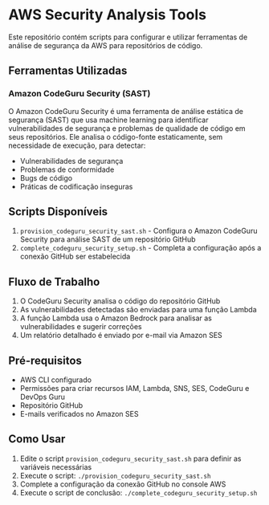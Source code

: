 # AWS Security Analysis Tools

Este repositório contém scripts para configurar e utilizar ferramentas de análise de segurança da AWS para repositórios de código.

## Ferramentas Utilizadas

### Amazon CodeGuru Security (SAST)
O Amazon CodeGuru Security é uma ferramenta de análise estática de segurança (SAST) que usa machine learning para identificar vulnerabilidades de segurança e problemas de qualidade de código em seus repositórios. Ele analisa o código-fonte estaticamente, sem necessidade de execução, para detectar:

- Vulnerabilidades de segurança
- Problemas de conformidade
- Bugs de código
- Práticas de codificação inseguras

## Scripts Disponíveis

1. `provision_codeguru_security_sast.sh` - Configura o Amazon CodeGuru Security para análise SAST de um repositório GitHub
2. `complete_codeguru_security_setup.sh` - Completa a configuração após a conexão GitHub ser estabelecida

## Fluxo de Trabalho

1. O CodeGuru Security analisa o código do repositório GitHub
2. As vulnerabilidades detectadas são enviadas para uma função Lambda
3. A função Lambda usa o Amazon Bedrock para analisar as vulnerabilidades e sugerir correções
4. Um relatório detalhado é enviado por e-mail via Amazon SES

## Pré-requisitos

- AWS CLI configurado
- Permissões para criar recursos IAM, Lambda, SNS, SES, CodeGuru e DevOps Guru
- Repositório GitHub
- E-mails verificados no Amazon SES

## Como Usar

1. Edite o script `provision_codeguru_security_sast.sh` para definir as variáveis necessárias
2. Execute o script: `./provision_codeguru_security_sast.sh`
3. Complete a configuração da conexão GitHub no console AWS
4. Execute o script de conclusão: `./complete_codeguru_security_setup.sh`
